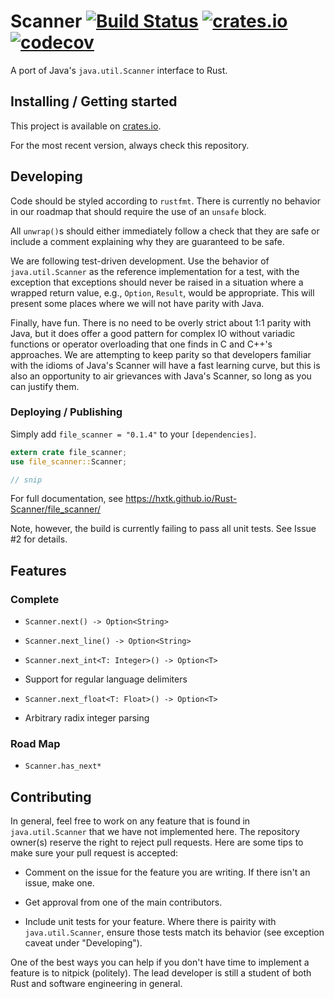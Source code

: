 # Scanner [![Build Status](https://travis-ci.org/hxtk/Rust-Scanner.png?branch=master)](https://travis-ci.org/hxtk/Rust-Scanner) [![crates.io](https://img.shields.io/crates/v/file_scanner.svg)](https://crates.io/crates/file_scanner) [![codecov](https://codecov.io/gh/hxtk/Rust-Scanner/branch/master/graph/badge.svg)](https://codecov.io/gh/hxtk/Rust-Scanner)


A port of Java's `java.util.Scanner` interface to Rust.

## Installing / Getting started

This project is available on [crates.io](https://crates.io/crates/file_scanner).

For the most recent version, always check this repository.

## Developing

Code should be styled according to `rustfmt`. There is currently no behavior
in our roadmap that should require the use of an `unsafe` block.

All `unwrap()`s should either immediately follow a check that they are safe or
include a comment explaining why they are guaranteed to be safe.

We are following test-driven development. Use the behavior of `java.util.Scanner` as the reference implementation for a test, with the exception that exceptions should never be raised in a situation where a wrapped return value, e.g., `Option`, `Result`, would be appropriate. This will present some places where we will not have parity with Java.

Finally, have fun. There is no need to be overly strict about 1:1 parity with Java, but it does offer a good pattern for complex IO without variadic functions or operator overloading that one finds in C and C++'s approaches. We are attempting to keep parity so that developers familiar with the idioms of Java's Scanner will have a fast learning curve, but this is also an opportunity to air grievances with Java's Scanner, so long as you can justify them.

### Deploying / Publishing

Simply add `file_scanner = "0.1.4"` to your `[dependencies]`.

```rust
extern crate file_scanner;
use file_scanner::Scanner;

// snip
```

For full documentation, see https://hxtk.github.io/Rust-Scanner/file_scanner/

Note, however, the build is currently failing to pass all unit tests. See Issue #2 for details.

## Features

### Complete

- `Scanner.next() -> Option<String>`

- `Scanner.next_line() -> Option<String>`

- `Scanner.next_int<T: Integer>() -> Option<T>`

- Support for regular language delimiters

- `Scanner.next_float<T: Float>() -> Option<T>`

- Arbitrary radix integer parsing

### Road Map

- `Scanner.has_next*`

## Contributing

In general, feel free to work on any feature that is found in `java.util.Scanner` that we have not implemented here. The repository owner(s) reserve the right to reject pull requests. Here are some tips to make sure your pull request is accepted:

- Comment on the issue for the feature you are writing. If there isn't an issue, make one.

- Get approval from one of the main contributors.

- Include unit tests for your feature. Where there is pairity with `java.util.Scanner`, ensure those tests match its behavior (see exception caveat under "Developing").

One of the best ways you can help if you don't have time to implement a feature is to nitpick (politely). The lead developer is still a student of both Rust and software engineering in general.
